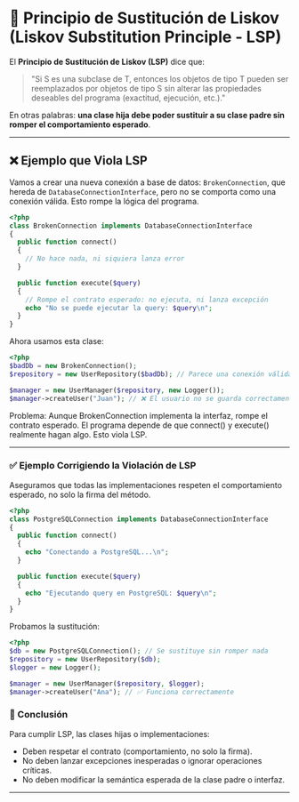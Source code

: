 # 🔁 Principio de Sustitución de Liskov (Liskov Substitution Principle - LSP)

El **Principio de Sustitución de Liskov (LSP)** dice que:

> "Si S es una subclase de T, entonces los objetos de tipo T pueden ser reemplazados por objetos de tipo S sin alterar las propiedades deseables del programa (exactitud, ejecución, etc.)."

En otras palabras: **una clase hija debe poder sustituir a su clase padre sin romper el comportamiento esperado**.

---
## ❌ Ejemplo que Viola LSP

Vamos a crear una nueva conexión a base de datos: `BrokenConnection`, que hereda de `DatabaseConnectionInterface`, pero no se comporta como una conexión válida. Esto rompe la lógica del programa.

```php
<?php
class BrokenConnection implements DatabaseConnectionInterface
{
  public function connect()
  {
    // No hace nada, ni siquiera lanza error
  }

  public function execute($query)
  {
    // Rompe el contrato esperado: no ejecuta, ni lanza excepción
    echo "No se puede ejecutar la query: $query\n";
  }
}
```

Ahora usamos esta clase:

```php
<?php
$badDb = new BrokenConnection();
$repository = new UserRepository($badDb); // Parece una conexión válida...

$manager = new UserManager($repository, new Logger());
$manager->createUser("Juan"); // ❌ El usuario no se guarda correctamente
```

Problema: Aunque BrokenConnection implementa la interfaz, rompe el contrato esperado. El programa depende de que connect() y execute() realmente hagan algo. Esto viola LSP.

---



### ✅ Ejemplo Corrigiendo la Violación de LSP

Aseguramos que todas las implementaciones respeten el comportamiento esperado, no solo la firma del método.

```php
<?php
class PostgreSQLConnection implements DatabaseConnectionInterface
{
  public function connect()
  {
    echo "Conectando a PostgreSQL...\n";
  }

  public function execute($query)
  {
    echo "Ejecutando query en PostgreSQL: $query\n";
  }
}
```


Probamos la sustitución:

```php
<?php
$db = new PostgreSQLConnection(); // Se sustituye sin romper nada
$repository = new UserRepository($db);
$logger = new Logger();

$manager = new UserManager($repository, $logger);
$manager->createUser("Ana"); // ✅ Funciona correctamente
```

### 🧠 Conclusión

Para cumplir LSP, las clases hijas o implementaciones:
- Deben respetar el contrato (comportamiento, no solo la firma).
- No deben lanzar excepciones inesperadas o ignorar operaciones críticas.
- No deben modificar la semántica esperada de la clase padre o interfaz.

---


